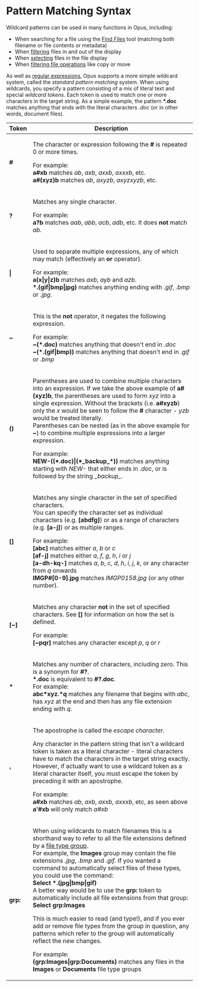 # Pattern Matching Syntax

Wildcard patterns can be used in many functions in Opus, including:

- When searching for a file using the [Find Files](/Manual/basic_concepts/searching_and_filtering/find_files/README.md) tool (matching both filename or file contents or metadata)
- When [filtering](/Manual/basic_concepts/searching_and_filtering/README.md) files in and out of the display
- When [selecting](/Manual/basic_concepts/selecting_files/simple_wildcard_selection.md) files in the file display
- When [filtering file operations](/Manual/file_operations/filtered_operations/README.md) like copy or move

As well as [regular expressions](regular_expression_syntax.md), Opus supports a more simple wildcard system, called the *standard pattern matching* system. When using wildcards, you specify a pattern consisting of a mix of literal text and special *wildcard tokens*. Each token is used to match one or more characters in the target string. As a simple example, the pattern **\*.doc** matches anything that ends with the literal characters *.doc* (or in other words, document files).

<table>
<thead><tr><th>
Token</th><th>
Description
</th></tr></thead><tbody><tr><td>

**\#**</td><td>

The character or expression following the **\#** is repeated 0 or more times.

For example:  
**a#xb** matches *ab*, *axb*, *axxb*, *axxxb*, etc.  
**a#(xyz)b** matches *ab*, *axyzb*, *axyzxyzb*, etc.
</td></tr><tr><td>

**?**</td><td>

Matches any single character.

For example:  
**a?b** matches *aab*, *abb*, *acb*, *adb*, etc. It does **not** match *ab*.
</td></tr><tr><td>

**\|**</td><td>

Used to separate multiple expressions, any of which may match (effectively an **or** operator).

For example:  
**a(x\|y\|z)b** matches *axb*, *ayb* and *azb*.  
**\*.(gif\|bmp\|jpg)** matches anything ending with *.gif*, *.bmp* or *.jpg*.
</td></tr><tr><td>

**~**</td><td>

This is the **not** operator, it negates the following expression.

For example:  
**~(\*.doc)** matches anything that doesn't end in *.doc*  
**~(\*.(gif\|bmp))** matches anything that doesn't end in *.gif* or *.bmp*
</td></tr><tr><td>

**()**</td><td>

Parentheses are used to combine multiple characters into an expression. If we take the above example of **a#(xyz)b**, the parentheses are used to form *xyz* into a single expression. Without the brackets (i.e. **a#xyzb**) only the *x* would be seen to follow the **\#** character - *yzb* would be treated literally.  
Parentheses can be nested (as in the above example for **~**) to combine multiple expressions into a larger expression.

For example:  
**NEW-((\*.doc)\|(\*\_backup\_\*))** matches anything starting with *NEW-* that either ends in *.doc*, or is followed by the string *\_backup\_*.
</td></tr><tr><td>

**\[\]**</td><td>

Matches any single character in the set of specified characters.  
You can specify the character set as individual characters (e.g. **\[abdfg\]**) or as a range of characters (e.g. **\[a-j\]**) or as multiple ranges.

For example:  
**\[abc\]** matches either *a*, *b* or *c*  
**\[af-j\]** matches either *a*, *f*, *g*, *h*, *i* or *j*  
**\[a-dh-kq-\]** matches *a*, *b*, *c*, *d*, *h*, *i*, *j*, *k*, or any character from *q* onwards  
**IMGP#\[0-9\].jpg** matches *IMGP0158.jpg* (or any other number).
</td></tr><tr><td>

**\[~\]**</td><td>

Matches any character **not** in the set of specified characters. See **\[\]** for information on how the set is defined.

For example:  
**\[~pqr\]** matches any character except *p*, *q* or *r*
</td></tr><tr><td>

**\***</td><td>

Matches any number of characters, including zero. This is a synonym for **\#?**.  
**\*.doc** is equivalent to **\#?.doc**.  
For example:  
**abc\*xyz.\*q** matches any filename that begins with *abc*, has *xyz* at the end and then has any file extension ending with *q*.
</td></tr><tr><td>

**'**</td><td>

The apostrophe is called the *escape character*.

Any character in the pattern string that isn't a wildcard token is taken as a literal character - literal characters have to match the characters in the target string exactly. However, if actually want to use a wildcard token as a literal character itself, you must escape the token by preceding it with an apostrophe.

For example:  
**a#xb** matches *ab*, *axb*, *axxb*, *axxxb*, etc, as seen above  
**a'#xb** will only match *a#xb*
</td></tr><tr><td>

**grp:**</td><td>

When using wildcards to match filenames this is a shorthand way to refer to all the file extensions defined by a [file type group](/Manual/file_types/file_type_groups.md).  
For example, the **Images** group may contain the file extensions *.jpg*, *.bmp* and *.gif*. If you wanted a command to automatically select files of these types, you could use the command:  
**Select \*.(jpg\|bmp\|gif)**  
A better way would be to use the **grp:** token to automatically include all file extensions from that group:  
**Select grp:Images**

This is much easier to read (and type!), and if you ever add or remove file types from the group in question, any patterns which refer to the group will automatically reflect the new changes.

For example:  
**(grp:Images\|grp:Documents)** matches any files in the **Images** or **Documents** file type groups
</td></tr></tbody>
</table>

